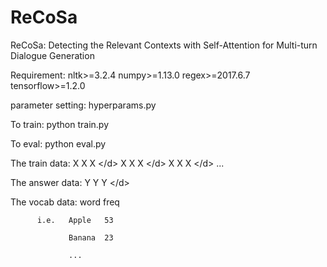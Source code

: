 # ReCoSa
ReCoSa: Detecting the Relevant Contexts with Self-Attention for Multi-turn Dialogue Generation

Requirement: 
nltk>=3.2.4
numpy>=1.13.0
regex>=2017.6.7
tensorflow>=1.2.0

parameter setting:
hyperparams.py

To train:
python train.py

To eval:
python eval.py

The train data: X X X \</d\> X X X \</d\> X X X \</d\> ...

The answer data: Y Y Y \</d\>

The vocab data:  word freq

          i.e.   Apple   53
         
                 Banana  23
                 
                 ...
